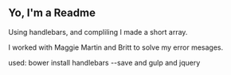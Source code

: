 ## Yo, I'm a Readme

Using handlebars, and compliling I made a short array.

I worked with Maggie Martin and Britt to solve my error mesages.

used: bower install handlebars --save
and gulp
and jquery
